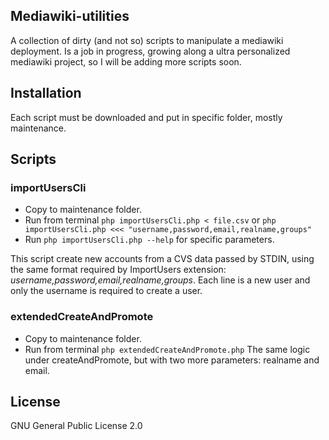 ## Mediawiki-utilities

A collection of dirty (and not so) scripts to manipulate a mediawiki deployment.
Is a job in progress, growing along a ultra personalized mediawiki project, so I will be adding more scripts soon.

## Installation

Each script must be downloaded and put in specific folder, mostly maintenance.

## Scripts
### importUsersCli
* Copy to maintenance folder. 
* Run from terminal `php importUsersCli.php < file.csv` or `php importUsersCli.php <<< "username,password,email,realname,groups"`
* Run `php importUsersCli.php --help` for specific parameters.

This script create new accounts from a CVS data passed by STDIN, using the same format required by ImportUsers extension: *username,password,email,realname,groups*. Each line is a new user and only the username is required to create a user.

### extendedCreateAndPromote
* Copy to maintenance folder.
* Run from terminal `php extendedCreateAndPromote.php`
The same logic under createAndPromote, but with two more parameters: realname and email.

## License
GNU General Public License 2.0
